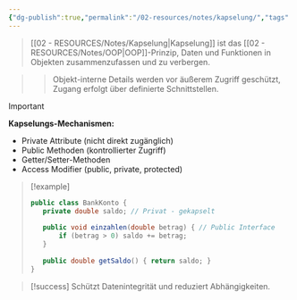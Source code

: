 ```yaml
---
{"dg-publish":true,"permalink":"/02-resources/notes/kapselung/","tags":["oop/prinzipien","programmierung/konzepte","AP2025/betont"],"noteIcon":"","updated":"2025-09-16T16:45:37.724+02:00"}
---
```



>[[02 - RESOURCES/Notes/Kapselung\|Kapselung]] ist das [[02 - RESOURCES/Notes/OOP\|OOP]]-Prinzip, Daten und Funktionen in Objekten zusammenzufassen und zu verbergen.

>>Objekt-interne Details werden vor äußerem Zugriff geschützt, Zugang erfolgt über definierte Schnittstellen.

>[!important] 
>**Kapselungs-Mechanismen:**
>- Private Attribute (nicht direkt zugänglich)
>- Public Methoden (kontrollierter Zugriff)
>- Getter/Setter-Methoden
>- Access Modifier (public, private, protected)

>[!example] 
>```java
>public class BankKonto {
>    private double saldo; // Privat - gekapselt
>    
>    public void einzahlen(double betrag) { // Public Interface
>        if (betrag > 0) saldo += betrag;
>    }
>    
>    public double getSaldo() { return saldo; }
>}
>```

>[!success] 
>Schützt Datenintegrität und reduziert Abhängigkeiten.